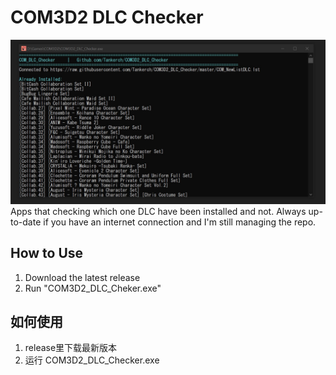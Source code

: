 # COM3D2 DLC Checker

![](Demo.jpg)
Apps that checking which one DLC have been installed and not. Always up-to-date if you have an internet connection and I'm still managing the repo.

## How to Use

1.  Download the latest release
2.  Run "COM3D2_DLC_Cheker.exe"

## 如何使用

1.  release里下载最新版本
2.  运行 COM3D2_DLC_Checker.exe
